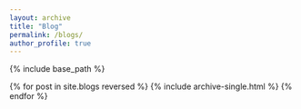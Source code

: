 ```yaml
---
layout: archive
title: "Blog"
permalink: /blogs/
author_profile: true
---
```




{% include base_path %}

{% for post in site.blogs reversed %}
  {% include archive-single.html %}
{% endfor %}